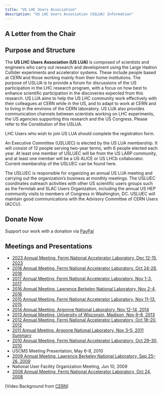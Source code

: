 ```yaml
---
title: "US LHC Users Association"
description: "US LHC Users Association (USLUA) Information"
---
```



<!-- <div class="flex px-4 py-2 mb-8 text-base rounded-md bg-primary-100 dark:bg-primary-900">
  <span class="flex items-center ltr:pr-3 rtl:pl-3 text-primary-400">
    {{< icon "triangle-exclamation" >}}
  </span>
  <span class="flex items-center justify-between grow dark:text-neutral-300">
    <span class="prose dark:prose-invert">This is a demo of the <code id="layout">background</code> layout.</span>
    <button
      id="switch-layout-button"
      class="px-4 !text-neutral !no-underline rounded-md bg-primary-600 hover:!bg-primary-500 dark:bg-primary-800 dark:hover:!bg-primary-700"
    >
      Switch layout &orarr;
    </button>
  </span>
</div> -->


<!-- ```node
npx blowfish-tools
```   -->

<!-- {{< youtubeLite id="SgXhGb-7QbU" label="Blowfish-tools demo" >}} -->


## A Letter from the Chair

## Purpose and Structure

The **US LHC Users Association (US LUA)** is composed of scientists and engineers who carry out research and development using the Large Hadron Collider experiments and accelerator systems. These include people based at CERN and those working mainly from their home institutions. The purpose of USLUA is to provide a forum for discussions of the US participation in the LHC research program, with a focus on how best to enhance scientific participation in the discoveries expected from this research. US LUA aims to help the US LHC community work effectively with their colleagues at CERN while in the US, and to adapt to work at CERN and to living in the environs of the CERN laboratory. US LUA also provides communication channels between scientists working on LHC experiments, the US agencies supporting this research and the US Congress. Please refer to the Constitution of the USLUA.


LHC Users who wish to join US LUA should complete the registration form.

An Executive Committee (USLUEC) is elected by the US LUA membership. It will consist of 12 people serving two-year terms, with 6 people elected each year. At least one member of USLUEC will be from the US LARP community, and at least one member will be a US ALICE or US LHCb collaborator. Current membership of the USLUEC can be found here.

The USLUEC is responsible for organizing an annual US LUA meeting and carrying out the organization’s business at monthly meetings. The USLUEC coordinates outreach activities with other US scientific users groups such as the Fermilab and SLAC Users Organization, including the annual US HEP community visits to members of Congress in Washington, DC. USLUEC will maintain good communications with the Advisory Committee of CERN Users (ACCU).



## Donate Now

Support our work with a donation via [PayPal](https://www.paypal.com/US/fundraiser/charity/2245513)

## Meetings and Presentations

* [2023 Annual Meeting, Fermi National Accelerator Laboratory, Dec 12-15, 2023](https://indico.fnal.gov/event/61746/)
* [2018 Annual Meeting, Fermi National Accelerator Laboratory, Oct 24-26, 2018](https://indico.fnal.gov/event/17566/)
* [2017 Annual Meeting, Fermi National Accelerator Laboratory, Nov 1-3, 2017](https://indico.fnal.gov/conferenceDisplay.py?confId=15068)
* [2016 Annual Meeting, Lawrence Berkeley National Laboratory, Nov 2-4, 2016](https://indico.cern.ch/event/561618/)
* [2015 Annual Meeting, Fermi National Accelerator Laboratory, Nov 11-13, 2015](http://indico.fnal.gov/event/uslua2015)
* [2014 Annual Meeting, Argonne National Laboratory, Nov 12-14, 2014](https://indico.hep.anl.gov/indico/conferenceDisplay.py?confId=410)
* [2013 Annual Meeting, University of Wisconsin, Madison, Nov 6–8, 2013](http://agenda.hep.wisc.edu//conferenceDisplay.py?confId=757)
* [2012 Annual Meeting, Fermi National Accelerator Laboratory, Oct 18–20, 2012](https://indico.fnal.gov/conferenceDisplay.py?confId=5830)
* [2011 Annual Meeting, Argonne National Laboratory, Nov 3–5, 2011](https://indico.fnal.gov/conferenceDisplay.py?confId=5830) [Summary](http://www.fnal.gov/pub/today/archive_2011/today11-11-16_LHCUsersReadMore.html)
* [2010 Annual Meeting, Fermi National Accelerator Laboratory, Oct 29–30, 2010](http://indico.cern.ch/conferenceDisplay.py?confId=104297)
* USCMS Meeting Presentation, May 6-8, 2010
* [2009 Annual Meeting, Lawrence Berkeley National Laboratory, Sep 25–26, 2009](https://www.fnal.gov/pub/today/archive/archive_2009/today09-10-15.html)
* National User Facility Organization Meeting, Jun 10, 2009
* [2008 Annual Meeting, Fermi National Accelerator Laboratory, Oct 24, 2008](http://indico.cern.ch/conferenceDisplay.py?confId=38226)

[Video Background from [CERN](https://videos.cern.ch/record/2299938)]
